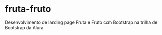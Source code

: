 # fruta-fruto
Desenvolvimento de landing page Fruta e Fruto com Bootstrap na trilha de Bootstrap da Alura.
